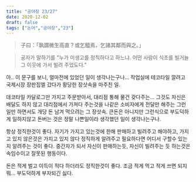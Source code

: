 ```yaml
---
title: "공야장 23/27"
date: 2020-12-02
draft: false
tags: ["논어","공야장","23"]
---
```


> 子曰：「孰謂微生高直？或乞醯焉，乞諸其鄰而與之。」

> 공자가 말하기를 "누가 미생고를 정직하다고 하느냐. 어떤 사람이 식초를 빌거늘 그 이웃에 가서 빌려 주었도다."

아.. 이 문구를 보니, 얼마전에 있었던 일이 생각나는구나... 작업실에 테코타일 깔려고 국제시장 장판집엘 갔다가 황당한 장삿속을 마주친 일.

데코타일 카달로그만 가지고 주문받아서, 대리점 통해 물건 갖다주는... 그것도 자신은 배달도 하지 않고 대리점에서 가져다 주는것을 나같은 소비자에게 전달만 해주는 그런 일만 하면서도 개당 돈 남겨 먹으려는 그 장삿속. 큰돈은 아니지만 그런식으로 부도덕하게 일하지않고 돈버는 것은 정말 나쁜일이라 생각했던 일이 생각나는구나.

항상 정직한것이 좋다. 자기가 가지고 있는것에 한해 판매하고 빌려주고 해야하고, 가지고 있지 않은것은 가지고 있지 않다 정직하게 알려주고 필요하다면 어디서 구할수 있는지 알려주는 것이 좋다. 중간자가 되서 자신이 판매하는듯, 자신이 빌려주는 듯 하는것은 속임수이고 잘못된 행동이다.

돈은 적게 벌고 이득이 적다 하더라도 정직한것이 좋다. 조금 적게 먹고 적게 쓰면 되지 뭐... 부도덕하게 부자되긴 싫다.
